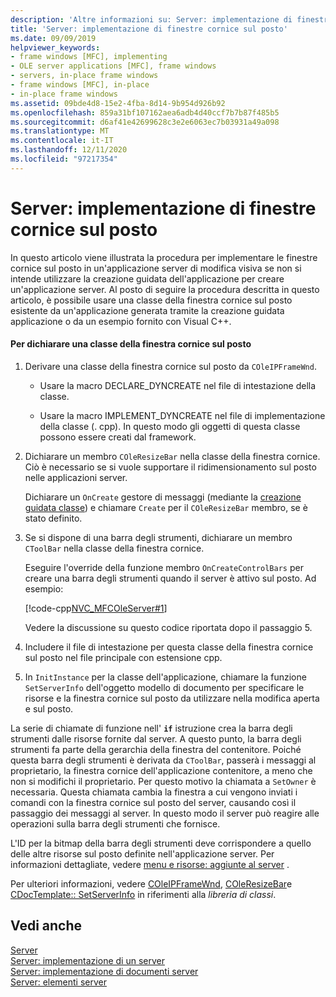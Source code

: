 ```yaml
---
description: 'Altre informazioni su: Server: implementazione di finestre cornice In-Place'
title: 'Server: implementazione di finestre cornice sul posto'
ms.date: 09/09/2019
helpviewer_keywords:
- frame windows [MFC], implementing
- OLE server applications [MFC], frame windows
- servers, in-place frame windows
- frame windows [MFC], in-place
- in-place frame windows
ms.assetid: 09bde4d8-15e2-4fba-8d14-9b954d926b92
ms.openlocfilehash: 859a31bf107162aea6adb4d40ccf7b7b87f485b5
ms.sourcegitcommit: d6af41e42699628c3e2e6063ec7b03931a49a098
ms.translationtype: MT
ms.contentlocale: it-IT
ms.lasthandoff: 12/11/2020
ms.locfileid: "97217354"
---
```

# <a name="servers-implementing-in-place-frame-windows"></a>Server: implementazione di finestre cornice sul posto

In questo articolo viene illustrata la procedura per implementare le finestre cornice sul posto in un'applicazione server di modifica visiva se non si intende utilizzare la creazione guidata dell'applicazione per creare un'applicazione server. Al posto di seguire la procedura descritta in questo articolo, è possibile usare una classe della finestra cornice sul posto esistente da un'applicazione generata tramite la creazione guidata applicazione o da un esempio fornito con Visual C++.

#### <a name="to-declare-an-in-place-frame-window-class"></a>Per dichiarare una classe della finestra cornice sul posto

1. Derivare una classe della finestra cornice sul posto da `COleIPFrameWnd`.

   - Usare la macro DECLARE_DYNCREATE nel file di intestazione della classe.

   - Usare la macro IMPLEMENT_DYNCREATE nel file di implementazione della classe (. cpp). In questo modo gli oggetti di questa classe possono essere creati dal framework.

1. Dichiarare un membro `COleResizeBar` nella classe della finestra cornice. Ciò è necessario se si vuole supportare il ridimensionamento sul posto nelle applicazioni server.

   Dichiarare un `OnCreate` gestore di messaggi (mediante la [creazione guidata classe](reference/mfc-class-wizard.md)) e chiamare `Create` per il `COleResizeBar` membro, se è stato definito.

1. Se si dispone di una barra degli strumenti, dichiarare un membro `CToolBar` nella classe della finestra cornice.

   Eseguire l'override della funzione membro `OnCreateControlBars` per creare una barra degli strumenti quando il server è attivo sul posto. Ad esempio:

   [!code-cpp[NVC_MFCOleServer#1](../mfc/codesnippet/cpp/servers-implementing-in-place-frame-windows_1.cpp)]

   Vedere la discussione su questo codice riportata dopo il passaggio 5.

1. Includere il file di intestazione per questa classe della finestra cornice sul posto nel file principale con estensione cpp.

1. In `InitInstance` per la classe dell'applicazione, chiamare la funzione `SetServerInfo` dell'oggetto modello di documento per specificare le risorse e la finestra cornice sul posto da utilizzare nella modifica aperta e sul posto.

La serie di chiamate di funzione nell' **`if`** istruzione crea la barra degli strumenti dalle risorse fornite dal server. A questo punto, la barra degli strumenti fa parte della gerarchia della finestra del contenitore. Poiché questa barra degli strumenti è derivata da `CToolBar`, passerà i messaggi al proprietario, la finestra cornice dell'applicazione contenitore, a meno che non si modifichi il proprietario. Per questo motivo la chiamata a `SetOwner` è necessaria. Questa chiamata cambia la finestra a cui vengono inviati i comandi con la finestra cornice sul posto del server, causando così il passaggio dei messaggi al server. In questo modo il server può reagire alle operazioni sulla barra degli strumenti che fornisce.

L'ID per la bitmap della barra degli strumenti deve corrispondere a quello delle altre risorse sul posto definite nell'applicazione server. Per informazioni dettagliate, vedere [menu e risorse: aggiunte al server](../mfc/menus-and-resources-server-additions.md) .

Per ulteriori informazioni, vedere [COleIPFrameWnd](../mfc/reference/coleipframewnd-class.md), [COleResizeBar](../mfc/reference/coleresizebar-class.md)e [CDocTemplate:: SetServerInfo](../mfc/reference/cdoctemplate-class.md#setserverinfo) in riferimenti alla *libreria di classi*.

## <a name="see-also"></a>Vedi anche

[Server](../mfc/servers.md)<br/>
[Server: implementazione di un server](../mfc/servers-implementing-a-server.md)<br/>
[Server: implementazione di documenti server](../mfc/servers-implementing-server-documents.md)<br/>
[Server: elementi server](../mfc/servers-server-items.md)

